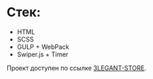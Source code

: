 # Стек:

* HTML
* SCSS
* GULP + WebPack
* Swiper.js + Timer

Проект доступен по ссылке [3LEGANT-STORE](pie89.github.io/3LEGANT-STORE/](https://pie89.github.io/3LEGANT-STORE/)).
